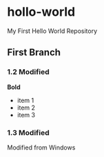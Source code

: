 # hollo-world
My First Hello World Repository

## First Branch

### 1.2 Modified

**Bold**

- item 1
- item 2
- item 3

### 1.3 Modified

Modified from Windows
